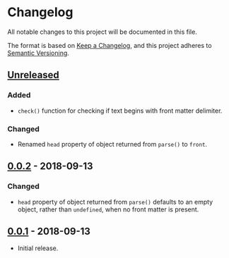 # Changelog
All notable changes to this project will be documented in this file.

The format is based on [Keep a Changelog](https://keepachangelog.com/en/1.0.0/),
and this project adheres to [Semantic Versioning](https://semver.org/spec/v2.0.0.html).

## [Unreleased]

### Added
- `check()` function for checking if text begins with front matter delimiter.

### Changed
- Renamed `head` property of object returned from `parse()` to `front`.

## [0.0.2] - 2018-09-13

### Changed

- `head` property of object returned from `parse()` defaults to an empty object,
rather than `undefined`, when no front matter is present.

## [0.0.1] - 2018-09-13

- Initial release.

[Unreleased]: https://github.com/jaredhanson/node-headmatter/compare/v0.0.2...HEAD
[0.0.2]: https://github.com/jaredhanson/node-headmatter/compare/v0.0.1...v0.0.2
[0.0.1]: https://github.com/jaredhanson/node-headmatter/releases/tag/v0.0.1
